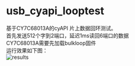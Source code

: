 # usb_cyapi_looptest
基于CY7C68013A的cyAPI 片上数据回环测试。  
首先发送512个字到2端口，延迟1ms读回6端口的数据  
CY7C68013A需要先加载bulkloop固件  
运行效果如下图：  
![results](https://github.com/TerayTech/usb_cyapi_looptest/blob/main/CMD.png)  

